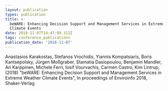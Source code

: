 ```yaml
---
layout: publication
types: publication
title: >-
  beWARE: Enhancing Decision Support and Management Services in Extreme Weather
  Climate Events
date: 2018-11-07T14:47:09.311Z
tags: conference_publications
publication_date: '2018-11-07'
---
```

Anastasios Karakostas, Stefanos Vrochidis, Yiannis Kompatsiaris, Boris Kantsepolsky, Jürgen Moßgraber, Stamatia Dasiopoulou, Benjamin Mandler, Ari Karppinen, Michele Ferri, Iosif Vourvachis, Carmen Castro, Kim Lintrup, (2018) "beWARE: Enhancing Decision Support and Management Services in Extreme Weather Climate Events", In proceedings of Enviroinfo 2018, Shaker-Verlag
